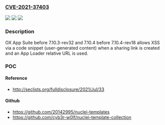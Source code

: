 ### [CVE-2021-37403](https://cve.mitre.org/cgi-bin/cvename.cgi?name=CVE-2021-37403)
![](https://img.shields.io/static/v1?label=Product&message=n%2Fa&color=blue)
![](https://img.shields.io/static/v1?label=Version&message=n%2Fa&color=blue)
![](https://img.shields.io/static/v1?label=Vulnerability&message=n%2Fa&color=brighgreen)

### Description

OX App Suite before 7.10.3-rev32 and 7.10.4 before 7.10.4-rev18 allows XSS via a code snippet (user-generated content) when a sharing link is created and an App Loader relative URL is used.

### POC

#### Reference
- http://seclists.org/fulldisclosure/2021/Jul/33

#### Github
- https://github.com/20142995/nuclei-templates
- https://github.com/cyb3r-w0lf/nuclei-template-collection

